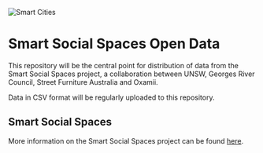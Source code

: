 ![Smart Cities](https://user-images.githubusercontent.com/7201209/66698042-cfeea680-ed19-11e9-963b-e2ae7396bfe5.png)

# Smart Social Spaces Open Data

This repository will be the central point for distribution of data from the Smart Social Spaces project, a collaboration between UNSW, Georges River Council, Street Furniture Australia and Oxamii.

Data in CSV format will be regularly uploaded to this repository. 

## Smart Social Spaces
More information on the Smart Social Spaces project can be found [here](https://cityfutures.be.unsw.edu.au/research/projects/smart-social-spaces-smart-street-furniture-supporting-social-health/).
